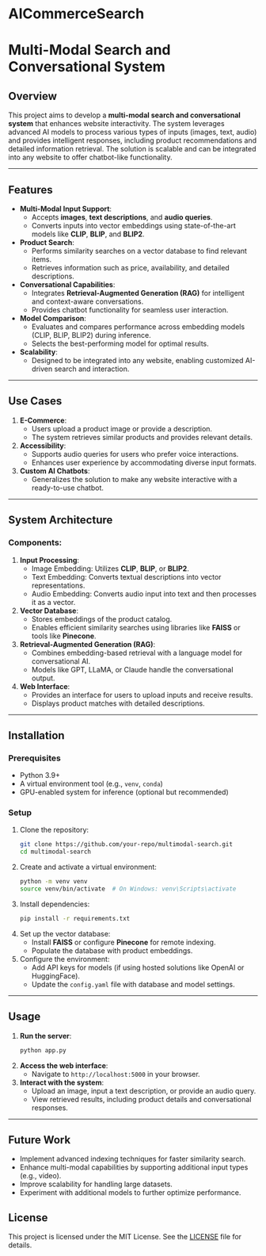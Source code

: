# AICommerceSearch

# Multi-Modal Search and Conversational System

## Overview
This project aims to develop a **multi-modal search and conversational system** that enhances website interactivity. The system leverages advanced AI models to process various types of inputs (images, text, audio) and provides intelligent responses, including product recommendations and detailed information retrieval. The solution is scalable and can be integrated into any website to offer chatbot-like functionality.

---

## Features
- **Multi-Modal Input Support**:
  - Accepts **images**, **text descriptions**, and **audio queries**.
  - Converts inputs into vector embeddings using state-of-the-art models like **CLIP**, **BLIP**, and **BLIP2**.
- **Product Search**:
  - Performs similarity searches on a vector database to find relevant items.
  - Retrieves information such as price, availability, and detailed descriptions.
- **Conversational Capabilities**:
  - Integrates **Retrieval-Augmented Generation (RAG)** for intelligent and context-aware conversations.
  - Provides chatbot functionality for seamless user interaction.
- **Model Comparison**:
  - Evaluates and compares performance across embedding models (CLIP, BLIP, BLIP2) during inference.
  - Selects the best-performing model for optimal results.
- **Scalability**:
  - Designed to be integrated into any website, enabling customized AI-driven search and interaction.

---

## Use Cases
1. **E-Commerce**:
   - Users upload a product image or provide a description.
   - The system retrieves similar products and provides relevant details.
2. **Accessibility**:
   - Supports audio queries for users who prefer voice interactions.
   - Enhances user experience by accommodating diverse input formats.
3. **Custom AI Chatbots**:
   - Generalizes the solution to make any website interactive with a ready-to-use chatbot.

---

## System Architecture
### Components:
1. **Input Processing**:
   - Image Embedding: Utilizes **CLIP**, **BLIP**, or **BLIP2**.
   - Text Embedding: Converts textual descriptions into vector representations.
   - Audio Embedding: Converts audio input into text and then processes it as a vector.
2. **Vector Database**:
   - Stores embeddings of the product catalog.
   - Enables efficient similarity searches using libraries like **FAISS** or tools like **Pinecone**.
3. **Retrieval-Augmented Generation (RAG)**:
   - Combines embedding-based retrieval with a language model for conversational AI.
   - Models like GPT, LLaMA, or Claude handle the conversational output.
4. **Web Interface**:
   - Provides an interface for users to upload inputs and receive results.
   - Displays product matches with detailed descriptions.

---

## Installation
### Prerequisites
- Python 3.9+
- A virtual environment tool (e.g., `venv`, `conda`)
- GPU-enabled system for inference (optional but recommended)

### Setup
1. Clone the repository:
   ```bash
   git clone https://github.com/your-repo/multimodal-search.git
   cd multimodal-search
   ```
2. Create and activate a virtual environment:
   ```bash
   python -m venv venv
   source venv/bin/activate  # On Windows: venv\Scripts\activate
   ```
3. Install dependencies:
   ```bash
   pip install -r requirements.txt
   ```
4. Set up the vector database:
   - Install **FAISS** or configure **Pinecone** for remote indexing.
   - Populate the database with product embeddings.
5. Configure the environment:
   - Add API keys for models (if using hosted solutions like OpenAI or HuggingFace).
   - Update the `config.yaml` file with database and model settings.

---

## Usage
1. **Run the server**:
   ```bash
   python app.py
   ```
2. **Access the web interface**:
   - Navigate to `http://localhost:5000` in your browser.
3. **Interact with the system**:
   - Upload an image, input a text description, or provide an audio query.
   - View retrieved results, including product details and conversational responses.

---

## Future Work
- Implement advanced indexing techniques for faster similarity search.
- Enhance multi-modal capabilities by supporting additional input types (e.g., video).
- Improve scalability for handling large datasets.
- Experiment with additional models to further optimize performance.
  

## License
This project is licensed under the MIT License. See the [LICENSE](LICENSE) file for details.


